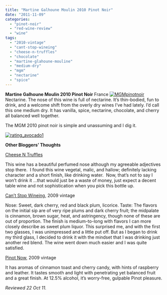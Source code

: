 ```yaml
---
title: "Martine Galhoune Moulin 2010 Pinot Noir"
date: "2011-11-09"
categories: 
  - "pinot-noir"
  - "red-wine-review"
  - "wine"
tags: 
  - "2010-vintage"
  - "cant-stop-wineing"
  - "cheese-n-truffles"
  - "chocolate"
  - "martine-glahoune-mouline"
  - "medium-dry"
  - "mgm"
  - "nectarine"
  - "spice"
---
```


**Martine Galhoune Moulin 2010 Pinot Noir** France [![](http://s3.amazonaws.com/thegourmez-wpmedia/2011/10/MGMpinotnoir.jpg "MGMpinotnoir")](http://s3.amazonaws.com/thegourmez-wpmedia/2011/10/MGMpinotnoir.jpg) Nectarine. The nose of this wine is full of nectarine. It’s thin-bodied, fun to drink, and a welcome shift from the overly dry wines I’ve had lately. I’d call this one medium dry. It has vanilla, spice, nectarine, chocolate, and cherry all balanced well together.

The MGM 2010 pinot noir is simple and unassuming and I dig it.

[![](http://s3.amazonaws.com/thegourmez-wpmedia/2009/02/rating_avocado1.gif "rating_avocado1")](http://s3.amazonaws.com/thegourmez-wpmedia/2009/02/rating_avocado1.gif) 

**Other Bloggers’ Thoughts**

[Cheese N Truffles](http://cheesentruffles.com/?p=824)

This wine has a beautiful perfumed nose although my agreeable adjectives stop there.  I found this wine vegetal, malic, and hallow; definitely lacking character and a short finish, like drinking water.  Now, that’s not to say I won’t drink it …that would just be a waste of money, just expect a decent table wine and not sophistication when you pick this bottle up.

[Can’t Stop Wineing](http://cantstopwineing.blogspot.com/2011/06/2009-martine-galhaud-moulin-mgm-pinot.html), 2009 vintage

Nose: Sweet, dark cherry, red and black plum, licorice. Taste: The flavors on the initial sip are of very ripe plums and dark cherry fruit; the midpalate is cinnamon, brown sugar, heat, and astringency, though none of these are out of proportion. The finish is medium-to-long with flavors I can more closely describe as sweet plum liquor. This surprised me, and with the first two glasses, I was unimpressed and a little put off. But as I began to drink my third glass, I decided to drink it with the mindset that I was drinking just another red blend. The wine went down much easier and I was quite satisfied.

[Pinot Now](http://www.pinotnow.com/pinot-noir-recommendation-mgm-pinot-noir-2009/), 2009 vintage

It has aromas of cinnamon toast and cherry candy, with hints of raspberry and leather. It tastes smooth and light with penetrating yet balanced fruit and a great finish. At 12.5% alcohol, it’s worry-free, gulpable Pinot pleasure.

_Reviewed 22 Oct 11._
